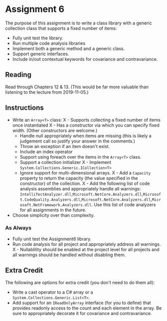 # Assignment 6

The purpose of this assignment is to write a class library with a generic collection class that supports a fixed number of items:

- Fully unit test the library.
- Run multiple code analysis libraries
- Implement both a generic method and a generic class.
- Support generic interfaces.
- Include in/out contextual keywords for covariance and contravariance.

## Reading

Read through Chapters 12 & 13.
(This would be far more valuable than listening to the lecture from 2019-11-05.)

## Instructions

- Write an `Array<T>` class:
  X - Supports collecting a fixed number of items once instantiated
  X - Has a constructor via which you can specify fixed width.  (Other constructors are welcome.)
  - Handle null appropriately when items are missing (this is likely a judgement call so justify your answer in the comments.)
  - Throw an exception if an item doesn't exist.
  - Include an index operator
  - Support using foreach over the items in the `Array<T>` class.
  - Support a collection initializer
  X - Implement `System.Collections.Generic.ICollection<T>`
  - Ignore support for multi-dimensional arrays.
  X - Add a `Capacity` property to return the capacity (the value specified in the constructor) of the collection.
X - Add the following list of code analysis assemblies and appropriately handle all warnings: `IntelliTectAnalyzer.dll`,`Microsoft.NetCore.Analyzers.dll`,`Microsoft.CodeQuality.Analyzers.dll`,`Microsoft.NetCore.Analyzers.dll`,`Microsoft.NetFramework.Analyzers.dll`.  Use this list of code analyzers for all assignments in the future.
- Choose simplicity over than complexity.

### As Always

- Fully unit test the Assignment6 library.
- Run code analysis for all project and appropriately address all warnings.
X - Nullablility should be enabled at the project level for all projects and all warnings should be handled without disabling them.

## Extra Credit

The following are options for extra credit (you don't need to do them all):

- Write a cast operator to a C# array or a `System.Collections.Generic.List<T>`.
- Add support for an `IReadOnlyArray` interface (for you to define) that provides readonly access to the count and each element in the array.  Be sure to appropriately decorate it for covariance and contravariance.
